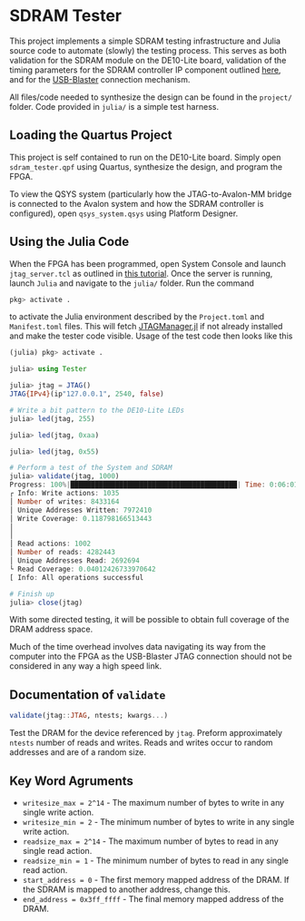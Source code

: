# SDRAM Tester

This project implements a simple SDRAM testing infrastructure and Julia source
code to automate (slowly) the testing process. This serves as both validation
for the SDRAM module on the DE10-Lite board, validation of the timing parameters
for the SDRAM controller IP component outlined [here](https://github.com/hildebrandmw/de10lite-hdl/tree/master/components/dram),
and for the [USB-Blaster](https://github.com/hildebrandmw/de10lite-hdl/tree/master/components/usb-blaster)
connection mechanism.

All files/code needed to synthesize the design can be found in the `project/`
folder. Code provided in `julia/` is a simple test harness.

## Loading the Quartus Project

This project is self contained to run on the DE10-Lite board. Simply open
`sdram_tester.qpf` using Quartus, synthesize the design, and program the FPGA.

To view the QSYS system (particularly how the JTAG-to-Avalon-MM bridge is
connected to the Avalon system and how the SDRAM controller is configured), open
`qsys_system.qsys` using Platform Designer.

## Using the Julia Code

When the FPGA has been programmed, open System Console and launch 
`jtag_server.tcl` as outlined in [this tutorial](https://github.com/hildebrandmw/de10lite-hdl/tree/master/components/usb-blaster).
Once the server is running, launch `Julia` and navigate to the `julia/` folder.
Run the command
```julia
pkg> activate .
```
to activate the Julia environment described by the `Project.toml` and 
`Manifest.toml` files. This will fetch [JTAGManager.jl](https://github.com/hildebrandmw/JTAGManager.jl)
if not already installed and make the tester code visible. Usage of the test 
code then looks like this
```julia
(julia) pkg> activate .

julia> using Tester

julia> jtag = JTAG()
JTAG{IPv4}(ip"127.0.0.1", 2540, false)

# Write a bit pattern to the DE10-Lite LEDs
julia> led(jtag, 255)

julia> led(jtag, 0xaa)

julia> led(jtag, 0x55)

# Perform a test of the System and SDRAM
julia> validate(jtag, 1000)
Progress: 100%|█████████████████████████████████████████| Time: 0:06:01
┌ Info: Write actions: 1035
│ Number of writes: 8433164
│ Unique Addresses Written: 7972410
│ Write Coverage: 0.118798166513443
│
│
│ Read actions: 1002
│ Number of reads: 4282443
│ Unique Addresses Read: 2692694
└ Read Coverage: 0.04012426733970642
[ Info: All operations successful

# Finish up
julia> close(jtag)
```

With some directed testing, it will be possible to obtain full coverage of the
DRAM address space.

Much of the time overhead involves data navigating its way from the computer
into the FPGA as the USB-Blaster JTAG connection should not be considered in
any way a high speed link.

## Documentation of `validate`
```julia
validate(jtag::JTAG, ntests; kwargs...)
```

Test the DRAM for the device referenced by `jtag`. Preform approximately 
`ntests` number of reads and writes. Reads and writes occur to random addresses
and are of a random size.

Key Word Agruments
------------------
* `writesize_max = 2^14` - The maximum number of bytes to write in any single 
    write action.
* `writesize_min = 2` - The minimum number of bytes to write in any single write
    action.
* `readsize_max = 2^14` - The maximum number of bytes to read in any single read 
    action.
* `readsize_min = 1` - The minimum number of bytes to read in any single read 
    action.
* `start_address = 0` - The first memory mapped address of the DRAM. If the
    SDRAM is mapped to another address, change this.
* `end_address = 0x3ff_ffff` - The final memory mapped address of the DRAM.

